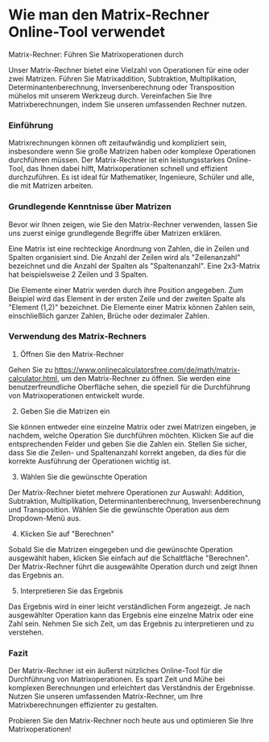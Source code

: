 Wie man den Matrix-Rechner Online-Tool verwendet
================================================

Matrix-Rechner: Führen Sie Matrixoperationen durch

Unser Matrix-Rechner bietet eine Vielzahl von Operationen für eine oder zwei Matrizen. Führen Sie Matrixaddition, Subtraktion, Multiplikation, Determinantenberechnung, Inversenberechnung oder Transposition mühelos mit unserem Werkzeug durch. Vereinfachen Sie Ihre Matrixberechnungen, indem Sie unseren umfassenden Rechner nutzen.

###  Einführung 

Matrixrechnungen können oft zeitaufwändig und kompliziert sein, insbesondere wenn Sie große Matrizen haben oder komplexe Operationen durchführen müssen. Der Matrix-Rechner ist ein leistungsstarkes Online-Tool, das Ihnen dabei hilft, Matrixoperationen schnell und effizient durchzuführen. Es ist ideal für Mathematiker, Ingenieure, Schüler und alle, die mit Matrizen arbeiten.

###  Grundlegende Kenntnisse über Matrizen 

Bevor wir Ihnen zeigen, wie Sie den Matrix-Rechner verwenden, lassen Sie uns zuerst einige grundlegende Begriffe über Matrizen erklären.

Eine Matrix ist eine rechteckige Anordnung von Zahlen, die in Zeilen und Spalten organisiert sind. Die Anzahl der Zeilen wird als "Zeilenanzahl" bezeichnet und die Anzahl der Spalten als "Spaltenanzahl". Eine 2x3-Matrix hat beispielsweise 2 Zeilen und 3 Spalten.

Die Elemente einer Matrix werden durch ihre Position angegeben. Zum Beispiel wird das Element in der ersten Zeile und der zweiten Spalte als "Element (1,2)" bezeichnet. Die Elemente einer Matrix können Zahlen sein, einschließlich ganzer Zahlen, Brüche oder dezimaler Zahlen.

###  Verwendung des Matrix-Rechners 

1. Öffnen Sie den Matrix-Rechner

Gehen Sie zu <https://www.onlinecalculatorsfree.com/de/math/matrix-calculator.html>, um den Matrix-Rechner zu öffnen. Sie werden eine benutzerfreundliche Oberfläche sehen, die speziell für die Durchführung von Matrixoperationen entwickelt wurde.

2. Geben Sie die Matrizen ein

Sie können entweder eine einzelne Matrix oder zwei Matrizen eingeben, je nachdem, welche Operation Sie durchführen möchten. Klicken Sie auf die entsprechenden Felder und geben Sie die Zahlen ein. Stellen Sie sicher, dass Sie die Zeilen- und Spaltenanzahl korrekt angeben, da dies für die korrekte Ausführung der Operationen wichtig ist.

3. Wählen Sie die gewünschte Operation

Der Matrix-Rechner bietet mehrere Operationen zur Auswahl: Addition, Subtraktion, Multiplikation, Determinantenberechnung, Inversenberechnung und Transposition. Wählen Sie die gewünschte Operation aus dem Dropdown-Menü aus.

4. Klicken Sie auf "Berechnen"

Sobald Sie die Matrizen eingegeben und die gewünschte Operation ausgewählt haben, klicken Sie einfach auf die Schaltfläche "Berechnen". Der Matrix-Rechner führt die ausgewählte Operation durch und zeigt Ihnen das Ergebnis an.

5. Interpretieren Sie das Ergebnis

Das Ergebnis wird in einer leicht verständlichen Form angezeigt. Je nach ausgewählter Operation kann das Ergebnis eine einzelne Matrix oder eine Zahl sein. Nehmen Sie sich Zeit, um das Ergebnis zu interpretieren und zu verstehen.

###  Fazit 

Der Matrix-Rechner ist ein äußerst nützliches Online-Tool für die Durchführung von Matrixoperationen. Es spart Zeit und Mühe bei komplexen Berechnungen und erleichtert das Verständnis der Ergebnisse. Nutzen Sie unseren umfassenden Matrix-Rechner, um Ihre Matrixberechnungen effizienter zu gestalten.

Probieren Sie den Matrix-Rechner noch heute aus und optimieren Sie Ihre Matrixoperationen!